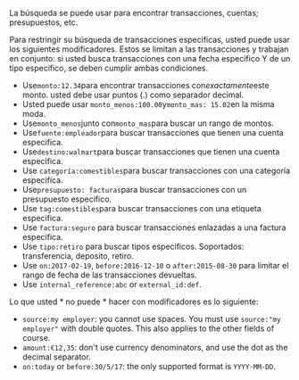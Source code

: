 La búsqueda se puede usar para encontrar transacciones, cuentas; presupuestos, etc.

Para restringir su búsqueda de transacciones especificas, usted puede usar los siguientes modificadores. Estos se limitan a las transacciones y trabajan en conjunto: si usted busca transacciones con una fecha especifico Y de un tipo especifico, se deben cumplir ambas condiciones.

* Use`monto:12.34`para encontrar transacciones con*exactamente*este monto. usted debe usar puntos (.) como separador decimal.
* Usted puede usar `monto_menos:100.00`y`monto_mas: 15.02`en la misma moda.
* Use`monto_menos`junto con`monto_mas`para buscar un rango de montos.
* Use`fuente:empleador`para buscar transacciones que tienen una cuenta especifica.
* Use`destino:walmart`para buscar transacciones que tienen una cuenta especifica.
* Use `categoría:comestibles`para buscar transacciones con una categoría especifica.
* Use`presupuesto: facturas`para buscar transacciones con un presupuesto especifico.
* Use `tag:comestibles`para buscar transacciones con una etiqueta especifica.
* Use `factura:seguro` para buscar transacciones enlazadas a una factura especifica.
* Use `tipo:retiro` para buscar tipos específicos. Soportados: transferencia, deposito, retiro.
* Use `on:2017-02-19`, `before:2016-12-10` o `after:2015-08-30` para limitar el rango de fecha de las transacciones devueltas.
* Use `internal_reference:abc` or `external_id:def`.

Lo que usted * no puede * hacer con modificadores es lo siguiente:

* `source:my employer`: you cannot use spaces. You must use `source:"my employer"` with double quotes. This also applies to the other fields of course.
* `amount:€12,35`: don't use currency denominators, and use the dot as the decimal separator.
* `on:today` or `before:30/5/17`: the only supported format is `YYYY-MM-DD`.